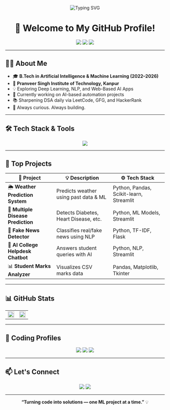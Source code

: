 <!-- Typing SVG Banner -->
<p align="center">
  <img src="https://readme-typing-svg.herokuapp.com?font=Fira+Code&size=24&duration=3000&pause=1000&color=F75C7E&center=true&vCenter=true&width=500&lines=Hi+%F0%9F%91%8B%2C+I'm+Ansh+Gupta;AI+%7C+ML+Enthusiast+%F0%9F%A7%91%E2%80%8D%F0%9F%92%BB;Solving+real+world+problems+with+AI" alt="Typing SVG" />
</p>

<h1 align="center">🚀 Welcome to My GitHub Profile!</h1>

<p align="center">
  <img src="https://img.shields.io/badge/B.Tech-AIML-800080?style=flat-square&logo=graduation-cap&logoColor=white" />
  <img src="https://img.shields.io/badge/College-PSIT_Kanpur-blueviolet?style=flat-square&logo=google-classroom" />
  <img src="https://img.shields.io/badge/Focus-AI_%7C_ML_%7C_NLP-brightgreen?style=flat-square&logo=brainly" />
</p>

---

## 👨‍💻 About Me

- 🎓 **B.Tech in Artificial Intelligence & Machine Learning (2022–2026)**  
- 🏫 **Pranveer Singh Institute of Technology, Kanpur**  
- 💡 Exploring Deep Learning, NLP, and Web-Based AI Apps  
- 🔨 Currently working on AI-based automation projects  
- 📚 Sharpening DSA daily via LeetCode, GFG, and HackerRank  
- 🌱 Always curious. Always building.

---

## 🛠️ Tech Stack & Tools

<p align="center">
  <img src="https://skillicons.dev/icons?i=python,cpp,html,css,js,flask,django,react,git,github,vscode,linux,streamlit,numpy,pandas,sklearn,matplotlib,selenium,opencv,figma" />
</p>

---

## 💼 Top Projects

| 🚀 Project | 💡 Description | ⚙️ Tech Stack |
|-----------|----------------|---------------|
| 🌦️ **Weather Prediction System** | Predicts weather using past data & ML | Python, Pandas, Scikit-learn, Streamlit |
| 🏥 **Multiple Disease Prediction** | Detects Diabetes, Heart Disease, etc. | Python, ML Models, Streamlit |
| 📰 **Fake News Detector** | Classifies real/fake news using NLP | Python, TF-IDF, Flask |
| 🤖 **AI College Helpdesk Chatbot** | Answers student queries with AI | Python, NLP, Streamlit |
| 📊 **Student Marks Analyzer** | Visualizes CSV marks data | Pandas, Matplotlib, Tkinter |

---

## 📊 GitHub Stats

<table align="center">
  <tr>
    <td>
      <img src="https://github-readme-stats.vercel.app/api?username=ansh-gupta-ag&show_icons=true&theme=radical&hide_border=false&border_radius=10" width="100%" />
    </td>
    <td>
      <img src="https://github-readme-streak-stats.herokuapp.com?user=ansh-gupta-ag&theme=radical&hide_border=false&border_radius=10" width="100%" />
    </td>
  </tr>
</table>

---

## 🧠 Coding Profiles

<p align="center">
  <a href="https://leetcode.com/u/user9243eu/"><img src="https://img.shields.io/badge/LeetCode-FFA116?style=for-the-badge&logo=LeetCode&logoColor=white" /></a>
  <a href="https://www.hackerrank.com/profile/Aiml1_0064"><img src="https://img.shields.io/badge/HackerRank-2EC866?style=for-the-badge&logo=HackerRank&logoColor=white" /></a>
  <a href="https://www.geeksforgeeks.org/user/2k22aimltags/"><img src="https://img.shields.io/badge/GeeksforGeeks-14A800?style=for-the-badge&logo=GeeksforGeeks&logoColor=white" /></a>
</p>

---

## 📫 Let's Connect

<p align="center">
  <a href="https://www.linkedin.com/in/ansh-gupta-381714330/"><img src="https://img.shields.io/badge/LinkedIn-blue?style=for-the-badge&logo=linkedin&logoColor=white" /></a>
  <a href="https://www.instagram.com/just_aansh"><img src="https://img.shields.io/badge/Instagram-E4405F?style=for-the-badge&logo=instagram&logoColor=white" /></a>
</p>

---

<p align="center">
  <b>“Turning code into solutions — one ML project at a time.”</b> 💡
</p>
